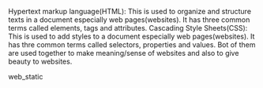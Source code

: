 Hypertext markup language(HTML): This is used to organize and structure texts in a document especially web pages(websites). It has three common terms called elements, tags and attributes.
Cascading Style Sheets(CSS): This is used to add styles to a document especially web pages(websites). It has thre common terms called selectors, properties and values.
Bot of them are used together to make meaning/sense of websites and also to give beauty to websites.

web_static
